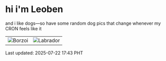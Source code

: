 # hi i'm Leoben

and i like dogs—so have some random dog pics that change whenever my CRON feels like it

|  |  |
|--------|----------|
| ![Borzoi](https://random-dog-vercel.vercel.app/api/random-borzoi?v=1753177386) | ![Labrador](https://random-dog-vercel.vercel.app/api/random-labrador?v=1753177386) |

Last updated: 2025-07-22 17:43 PHT
